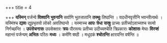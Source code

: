 +++
title = 4

+++
**यस्मिन्** पर्जन्ये **विश्वानि** **भुवनानि** सर्वाणि भूतजातानि **तस्थुः** तिष्ठन्ति । यदधीनवृत्तीनि भवन्तीत्यर्थः । यस्मिंश्च **द्यावः** द्युप्रभृतयो लोको अवतिष्ठन्ते । यस्माच्च **आपः** **त्रेधा** **सस्रुः** प्राच्यः प्रतीच्योऽवाच्यश्च सत्यो निर्गच्छन्ति । **उपसेचनासः** उपसेक्तारः **त्रयः** पौरस्त्यः प्रतीच्य उदीच्यश्चेति त्रिप्रकाराः **कोशासः** मेघाः **विरप्शं** महान्तं पर्जन्यम् **अभितः** परितः **मध्वः** । कर्मणि षष्ठी । मधूदकं **श्चोतन्ति** क्षारयन्ति वर्षन्ति ॥